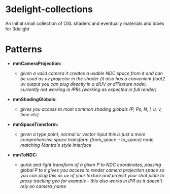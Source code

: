 # 3delight-collections
An initial small collection of OSL shaders and eventually materials and lobes for 3delight

# Patterns

- **mmCameraProjection:**
    - *given a valid camera it creates a usable NDC space from it and can be used as uv projector in the shader (it also has a convenient float2 uv output you can plug directly in a dlUV or dlTexture node). currently not working in IPRs (working as expected in full render)*
    
- **mmShadingGlobals:**
    - *gives you access to most common shading globals (P, Ps, N, I, u, v, time etc)*

- **mmSpaceTransform:**
    - *given a type point, normal or vector input this is just a more comprehensive space transform (from_space :: to_space) node matching Mantra's style interface*

- **mmToNDC:**
    - *quick and light transform of a given P to NDC coordinates, passing global P to it gives you access to render camera projection space so you can plug this as uv of your texture and project your shot plate to proxy tracking geo for example - this also works in IPR as it doesn't rely on camera_name*
